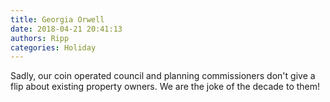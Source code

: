 ```yaml
---
title: Georgia Orwell
date: 2018-04-21 20:41:13
authors: Ripp
categories: Holiday
---
```


 Sadly, our coin operated council and planning commissioners don't give a flip about existing property owners.  We are the joke of the decade to them!